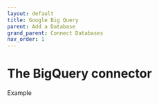 ```yaml
---
layout: default
title: Google Big Query
parent: Add a Database
grand_parent: Connect Databases
nav_order: 1
---
```


# The BigQuery connector

Example